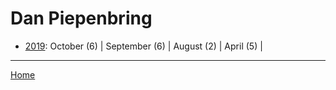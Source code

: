 # Dan Piepenbring

  * [2019](./dan-piepenbring-2019.md): 
      October (6) | 
      September (6) | 
      August (2) | 
      April (5) | 

----

[Home](../)
